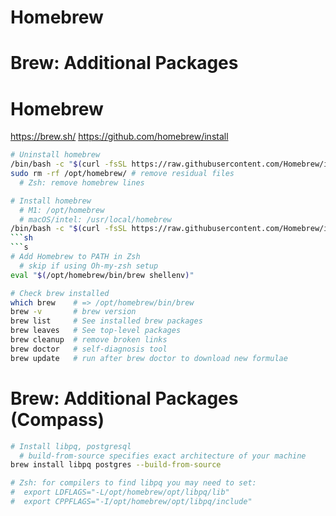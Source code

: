 # Homebrew
# Brew: Additional Packages

# Homebrew
https://brew.sh/
https://github.com/homebrew/install
```sh
# Uninstall homebrew
/bin/bash -c "$(curl -fsSL https://raw.githubusercontent.com/Homebrew/install/HEAD/uninstall.sh)"
sudo rm -rf /opt/homebrew/ # remove residual files
  # Zsh: remove homebrew lines

# Install homebrew
  # M1: /opt/homebrew
  # macOS/intel: /usr/local/homebrew
/bin/bash -c "$(curl -fsSL https://raw.githubusercontent.com/Homebrew/install/HEAD/install.sh)"
```sh
```s
# Add Homebrew to PATH in Zsh
  # skip if using Oh-my-zsh setup
eval "$(/opt/homebrew/bin/brew shellenv)"
```
```sh
# Check brew installed
which brew    # => /opt/homebrew/bin/brew
brew -v       # brew version
brew list     # See installed brew packages
brew leaves   # See top-level packages
brew cleanup  # remove broken links
brew doctor   # self-diagnosis tool
brew update   # run after brew doctor to download new formulae
```

# Brew: Additional Packages (Compass)
```sh
# Install libpq, postgresql
  # build-from-source specifies exact architecture of your machine
brew install libpq postgres --build-from-source
```
```sh
# Zsh: for compilers to find libpq you may need to set:
#  export LDFLAGS="-L/opt/homebrew/opt/libpq/lib"
#  export CPPFLAGS="-I/opt/homebrew/opt/libpq/include"
```
